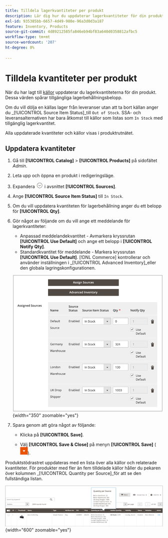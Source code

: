 ```yaml
---
title: Tilldela lagerkvantiteter per produkt
description: Lär dig hur du uppdaterar lagerkvantiteter för din produkt och spårar tillgängliga lagerbelopp.
exl-id: 935385bb-6657-4d49-980e-96a3d0d3a187
feature: Inventory, Products
source-git-commit: 4d89212585fa846eb94bf83a640d0358812afbc5
workflow-type: tm+mt
source-wordcount: '207'
ht-degree: 0%

---
```


# Tilldela kvantiteter per produkt

När du har lagt till [källor](sources-assign-per-product.md) uppdaterar du lagerkvantiteterna för din produkt. Dessa värden spårar tillgängliga lagerbehållningsbelopp.

Om du vill dölja en källas lager från leveranser utan att ta bort källan anger du _[!UICONTROL Source Item Status]_till `Out of Stock`. SSA- och leveransalternativen har bara åtkomst till källor som listas som `In Stock` med tillgänglig lagerkvantitet.

Alla uppdaterade kvantiteter och källor visas i produktrutnätet.

## Uppdatera kvantiteter

1. Gå till **[!UICONTROL Catalog]** > **[!UICONTROL Products]** på sidofältet _Admin_.

1. Leta upp och öppna en produkt i redigeringsläge.

1. Expandera ![Expansionsväljaren](../assets/icon-display-expand.png) i avsnittet **[!UICONTROL Sources]**.

1. Ange **[!UICONTROL Source Item Status]** till `In Stock`.

1. Om du vill uppdatera kvantiteten för lagerbehållning anger du ett belopp för **[!UICONTROL Qty]**.

1. Gör något av följande om du vill ange ett meddelande för lagerkvantiteter:

   - Anpassad meddelandekvantitet - Avmarkera kryssrutan **[!UICONTROL Use Default]** och ange ett belopp i **[!UICONTROL Notify Qty]**.
   - Standardkvantitet för meddelande - Markera kryssrutan **[!UICONTROL Use Default]**. [!DNL Commerce] kontrollerar och använder inställningen i _[!UICONTROL Advanced Inventory]_eller den globala lagringskonfigurationen.

   ![Uppdatera produktkvantiteter per Source](assets/inventory-product-quantity-edit.png){width="350" zoomable="yes"}

1. Spara genom att göra något av följande:

   - Klicka på **[!UICONTROL Save]**.

   - Välj **[!UICONTROL Save & Close]** på menyn **[!UICONTROL Save]** (![Menypil](../assets/icon-menu-down-arrow-red.png)).


Produktstödrastret uppdateras med en lista över alla källor och relaterade kvantiteter. För produkter med fler än fem tilldelade källor håller du pekaren över kolumnen _[!UICONTROL Quantity per Source]_för att se den fullständiga listan.

![Produktkvantiteter per källa](assets/inventory-product-quantity.png){width="600" zoomable="yes"}
